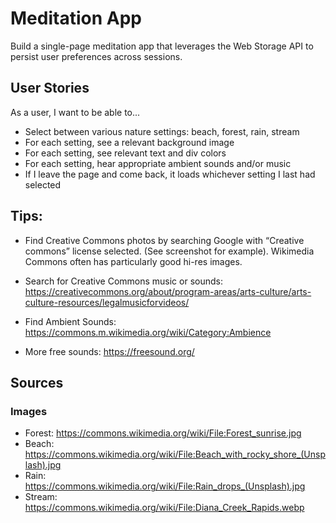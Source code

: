 # Meditation App

Build a single-page meditation app that leverages the Web Storage API to persist user preferences across sessions.

## User Stories

As a user, I want to be able to...

* Select between various nature settings: beach, forest, rain, stream
* For each setting, see a relevant background image
* For each setting, see relevant text and div colors
* For each setting, hear appropriate ambient sounds and/or music
* If I leave the page and come back, it loads whichever setting I last had selected

## Tips:

* Find Creative Commons photos by searching Google with “Creative commons” license selected. (See screenshot for example). Wikimedia Commons often has particularly good hi-res images.

* Search for Creative Commons music or sounds: https://creativecommons.org/about/program-areas/arts-culture/arts-culture-resources/legalmusicforvideos/ 

* Find Ambient Sounds: https://commons.m.wikimedia.org/wiki/Category:Ambience

* More free sounds: https://freesound.org/

## Sources

### Images

* Forest: https://commons.wikimedia.org/wiki/File:Forest_sunrise.jpg
* Beach: https://commons.wikimedia.org/wiki/File:Beach_with_rocky_shore_(Unsplash).jpg
* Rain: https://commons.wikimedia.org/wiki/File:Rain_drops_(Unsplash).jpg
* Stream: https://commons.wikimedia.org/wiki/File:Diana_Creek_Rapids.webp


